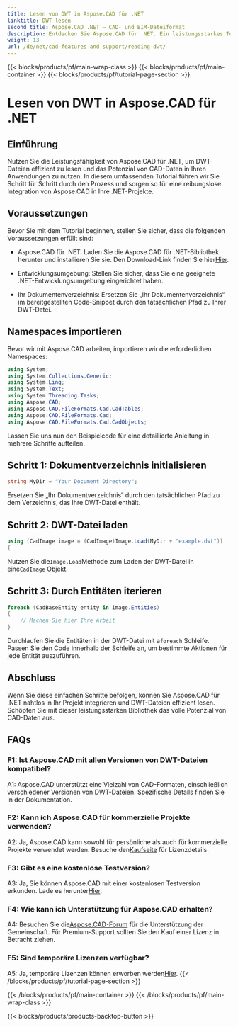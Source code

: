 ```yaml
---
title: Lesen von DWT in Aspose.CAD für .NET
linktitle: DWT lesen
second_title: Aspose.CAD .NET – CAD- und BIM-Dateiformat
description: Entdecken Sie Aspose.CAD für .NET. Ein leistungsstarkes Tool zum mühelosen Lesen von DWT-Dateien. Steigern Sie Ihre CAD-Datenintegration mit unserem benutzerfreundlichen Tutorial.
weight: 13
url: /de/net/cad-features-and-support/reading-dwt/
---
```


{{< blocks/products/pf/main-wrap-class >}}
{{< blocks/products/pf/main-container >}}
{{< blocks/products/pf/tutorial-page-section >}}

# Lesen von DWT in Aspose.CAD für .NET

## Einführung

Nutzen Sie die Leistungsfähigkeit von Aspose.CAD für .NET, um DWT-Dateien effizient zu lesen und das Potenzial von CAD-Daten in Ihren Anwendungen zu nutzen. In diesem umfassenden Tutorial führen wir Sie Schritt für Schritt durch den Prozess und sorgen so für eine reibungslose Integration von Aspose.CAD in Ihre .NET-Projekte.

## Voraussetzungen

Bevor Sie mit dem Tutorial beginnen, stellen Sie sicher, dass die folgenden Voraussetzungen erfüllt sind:

-  Aspose.CAD für .NET: Laden Sie die Aspose.CAD für .NET-Bibliothek herunter und installieren Sie sie. Den Download-Link finden Sie hier[Hier](https://releases.aspose.com/cad/net/).

- Entwicklungsumgebung: Stellen Sie sicher, dass Sie eine geeignete .NET-Entwicklungsumgebung eingerichtet haben.

- Ihr Dokumentenverzeichnis: Ersetzen Sie „Ihr Dokumentenverzeichnis“ im bereitgestellten Code-Snippet durch den tatsächlichen Pfad zu Ihrer DWT-Datei.

## Namespaces importieren

Bevor wir mit Aspose.CAD arbeiten, importieren wir die erforderlichen Namespaces:

```csharp
using System;
using System.Collections.Generic;
using System.Linq;
using System.Text;
using System.Threading.Tasks;
using Aspose.CAD;
using Aspose.CAD.FileFormats.Cad.CadTables;
using Aspose.CAD.FileFormats.Cad;
using Aspose.CAD.FileFormats.Cad.CadObjects;
```

Lassen Sie uns nun den Beispielcode für eine detaillierte Anleitung in mehrere Schritte aufteilen.

## Schritt 1: Dokumentverzeichnis initialisieren

```csharp
string MyDir = "Your Document Directory";
```

Ersetzen Sie „Ihr Dokumentverzeichnis“ durch den tatsächlichen Pfad zu dem Verzeichnis, das Ihre DWT-Datei enthält.

## Schritt 2: DWT-Datei laden

```csharp
using (CadImage image = (CadImage)Image.Load(MyDir + "example.dwt"))
{
```

 Nutzen Sie die`Image.Load`Methode zum Laden der DWT-Datei in eine`CadImage` Objekt.

## Schritt 3: Durch Entitäten iterieren

```csharp
foreach (CadBaseEntity entity in image.Entities)
{
    // Machen Sie hier Ihre Arbeit
}
```

 Durchlaufen Sie die Entitäten in der DWT-Datei mit a`foreach` Schleife. Passen Sie den Code innerhalb der Schleife an, um bestimmte Aktionen für jede Entität auszuführen.

## Abschluss

Wenn Sie diese einfachen Schritte befolgen, können Sie Aspose.CAD für .NET nahtlos in Ihr Projekt integrieren und DWT-Dateien effizient lesen. Schöpfen Sie mit dieser leistungsstarken Bibliothek das volle Potenzial von CAD-Daten aus.

## FAQs

### F1: Ist Aspose.CAD mit allen Versionen von DWT-Dateien kompatibel?

A1: Aspose.CAD unterstützt eine Vielzahl von CAD-Formaten, einschließlich verschiedener Versionen von DWT-Dateien. Spezifische Details finden Sie in der Dokumentation.

### F2: Kann ich Aspose.CAD für kommerzielle Projekte verwenden?

 A2: Ja, Aspose.CAD kann sowohl für persönliche als auch für kommerzielle Projekte verwendet werden. Besuche den[Kaufseite](https://purchase.aspose.com/buy) für Lizenzdetails.

### F3: Gibt es eine kostenlose Testversion?

 A3: Ja, Sie können Aspose.CAD mit einer kostenlosen Testversion erkunden. Lade es herunter[Hier](https://releases.aspose.com/).

### F4: Wie kann ich Unterstützung für Aspose.CAD erhalten?

 A4: Besuchen Sie die[Aspose.CAD-Forum](https://forum.aspose.com/c/cad/19) für die Unterstützung der Gemeinschaft. Für Premium-Support sollten Sie den Kauf einer Lizenz in Betracht ziehen.

### F5: Sind temporäre Lizenzen verfügbar?

 A5: Ja, temporäre Lizenzen können erworben werden[Hier](https://purchase.aspose.com/temporary-license/).
{{< /blocks/products/pf/tutorial-page-section >}}

{{< /blocks/products/pf/main-container >}}
{{< /blocks/products/pf/main-wrap-class >}}

{{< blocks/products/products-backtop-button >}}
